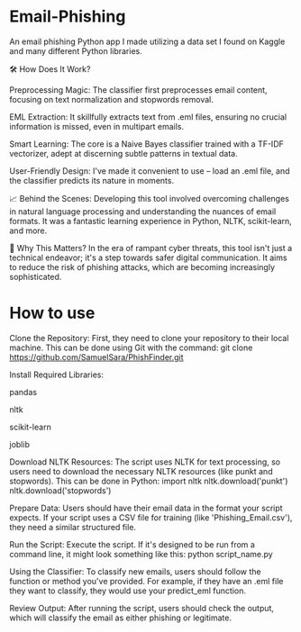 # Email-Phishing
An email phishing Python app I made utilizing a data set I found on Kaggle and many different Python libraries.


🛠️ How Does It Work?

Preprocessing Magic: The classifier first preprocesses email content, focusing on text normalization and stopwords removal.

EML Extraction: It skillfully extracts text from .eml files, ensuring no crucial information is missed, even in multipart emails.

Smart Learning: The core is a Naive Bayes classifier trained with a TF-IDF vectorizer, adept at discerning subtle patterns in textual data.

User-Friendly Design: I've made it convenient to use – load an .eml file, and the classifier predicts its nature in moments.

📈 Behind the Scenes:
Developing this tool involved overcoming challenges in natural language processing and understanding the nuances of email formats. It was a fantastic learning experience in Python, NLTK, scikit-learn, and more.

🎯 Why This Matters?
In the era of rampant cyber threats, this tool isn't just a technical endeavor; it's a step towards safer digital communication. It aims to reduce the risk of phishing attacks, which are becoming increasingly sophisticated.

# How to use
Clone the Repository:
First, they need to clone your repository to their local machine. This can be done using Git with the command:
git clone https://github.com/SamuelSara/PhishFinder.git

Install Required Libraries:

pandas

nltk

scikit-learn

joblib

Download NLTK Resources:
The script uses NLTK for text processing, so users need to download the necessary NLTK resources (like punkt and stopwords). This can be done in Python:
import nltk
nltk.download('punkt')
nltk.download('stopwords')

Prepare Data:
Users should have their email data in the format your script expects. If your script uses a CSV file for training (like 'Phishing_Email.csv'), they need a similar structured file.

Run the Script:
Execute the script. If it's designed to be run from a command line, it might look something like this:
python script_name.py 

Using the Classifier:
To classify new emails, users should follow the function or method you've provided. For example, if they have an .eml file they want to classify, they would use your predict_eml function.

Review Output:
After running the script, users should check the output, which will classify the email as either phishing or legitimate.
